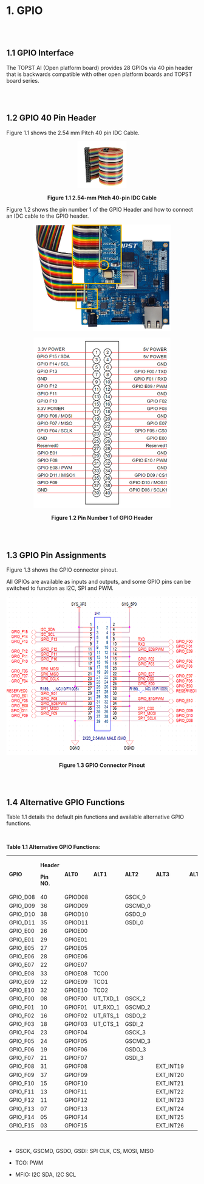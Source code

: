 ﻿# 1. GPIO

<br/><br/>

## 1.1 GPIO Interface

The TOPST AI (Open platform board) provides 28 GPIOs via 40 pin header
that is backwards compatible with other open platform boards and TOPST
board series.

<br/><br/>

## 1.2 GPIO 40 Pin Header

Figure 1.1 shows the 2.54 mm Pitch 40 pin IDC Cable.

<p align="center"><img src="https://raw.githubusercontent.com/topst-development/Documentation/refs/heads/main/Single%20Board%20Computer/P%20Model/AI-P/Hardware/media/1.%20GPIO.image1.png?raw=true"
style="width:1.36458in;height:1.28847in"
alt="줄무늬의, 패브릭이(가) 표시된 사진 자동 생성된 설명" /></p>

<p align="center"><strong>Figure 1.1 2.54-mm Pitch 40-pin IDC Cable</strong></p>

Figure 1.2 shows the pin number 1 of the GPIO Header and how to connect
an IDC cable to the GPIO header.

<p align="center"><img src="https://raw.githubusercontent.com/topst-development/Documentation/refs/heads/main/Single%20Board%20Computer/P%20Model/AI-P/Hardware/media/1.%20GPIO.image2.png?raw=true"
style="width:3.79245in;height:2.91706in" /></p>

<p align="center"><img src="https://raw.githubusercontent.com/topst-development/Documentation/refs/heads/main/Single%20Board%20Computer/P%20Model/AI-P/Hardware/media/1.%20GPIO.image3.png?raw=true"
style="width:3.74399in;height:4.67708in"
alt="텍스트, 메뉴, 스크린샷, 번호이(가) 표시된 사진 자동 생성된 설명" /></p>

<p align="center"><strong>Figure 1.2 Pin Number 1 of GPIO Header</strong></p>

<br/><br/>

## 1.3 GPIO Pin Assignments

Figure 1.3 shows the GPIO connector pinout.

All GPIOs are available as inputs and outputs, and some GPIO pins can be
switched to function as I2C, SPI and PWM.

<p align="center"><img src="https://raw.githubusercontent.com/topst-development/Documentation/refs/heads/main/Single%20Board%20Computer/P%20Model/AI-P/Hardware/media/1.%20GPIO.image4.png?raw=true"
style="width:6.64934in;height:4.34828in"
alt="텍스트, 도표, 번호, 폰트이(가) 표시된 사진 자동 생성된 설명" /></p>

<p align="center"><strong>Figure 1.3 GPIO Connector Pinout</strong></p>

<br/><br/>

## 1.4 Alternative GPIO Functions

Table 1.1 details the default pin functions and available alternative
GPIO functions.

<br/>

**Table 1.1 Alternative GPIO Functions:**
<table>
<colgroup>
<col style="width: 9%" />
<col style="width: 6%" />
<col style="width: 10%" />
<col style="width: 11%" />
<col style="width: 14%" />
<col style="width: 11%" />
<col style="width: 8%" />
<col style="width: 4%" />
<col style="width: 13%" />
<col style="width: 11%" />
</colgroup>
<tbody>
<tr class="odd">
<td><strong>GPIO</strong></td>
<td><p><strong>Header</strong></p>
<p><strong>Pin NO.</strong></p></td>
<td><strong>ALT0</strong></td>
<td><strong>ALT1</strong></td>
<td><strong>ALT2</strong></td>
<td><strong>ALT3</strong></td>
<td><strong>ALT4</strong></td>
<td><strong>ALT5</strong></td>
<td><strong>ALT6</strong></td>
<td><strong>ALT7</strong></td>
</tr>
<tr class="even">
<td>GPIO_D08</td>
<td>40</td>
<td>GPIOD08</td>
<td></td>
<td>GSCK_0</td>
<td></td>
<td></td>
<td></td>
<td></td>
<td></td>
</tr>
<tr class="odd">
<td>GPIO_D09</td>
<td>36</td>
<td>GPIOD09</td>
<td></td>
<td>GSCMD_0</td>
<td></td>
<td></td>
<td></td>
<td></td>
<td></td>
</tr>
<tr class="even">
<td>GPIO_D10</td>
<td>38</td>
<td>GPIOD10</td>
<td></td>
<td>GSDO_0</td>
<td></td>
<td></td>
<td></td>
<td></td>
<td></td>
</tr>
<tr class="odd">
<td>GPIO_D11</td>
<td>35</td>
<td>GPIOD11</td>
<td></td>
<td>GSDI_0</td>
<td></td>
<td></td>
<td></td>
<td></td>
<td></td>
</tr>
<tr class="even">
<td>GPIO_E00</td>
<td>26</td>
<td>GPIOE00</td>
<td></td>
<td></td>
<td></td>
<td></td>
<td></td>
<td></td>
<td>MFIO(22)</td>
</tr>
<tr class="odd">
<td>GPIO_E01</td>
<td>29</td>
<td>GPIOE01</td>
<td></td>
<td></td>
<td></td>
<td></td>
<td></td>
<td></td>
<td>MFIO(23)</td>
</tr>
<tr class="even">
<td>GPIO_E05</td>
<td>27</td>
<td>GPIOE05</td>
<td></td>
<td></td>
<td></td>
<td></td>
<td></td>
<td></td>
<td>MFIO(27)</td>
</tr>
<tr class="odd">
<td>GPIO_E06</td>
<td>28</td>
<td>GPIOE06</td>
<td></td>
<td></td>
<td></td>
<td></td>
<td></td>
<td></td>
<td>MFIO(28)</td>
</tr>
<tr class="even">
<td>GPIO_E07</td>
<td>22</td>
<td>GPIOE07</td>
<td></td>
<td></td>
<td></td>
<td></td>
<td></td>
<td></td>
<td>MFIO(29)</td>
</tr>
<tr class="odd">
<td>GPIO_E08</td>
<td>33</td>
<td>GPIOE08</td>
<td>TCO0</td>
<td></td>
<td></td>
<td></td>
<td></td>
<td>CLK_IN12</td>
<td></td>
</tr>
<tr class="even">
<td>GPIO_E09</td>
<td>12</td>
<td>GPIOE09</td>
<td>TCO1</td>
<td></td>
<td></td>
<td></td>
<td></td>
<td>CLK_IN13</td>
<td></td>
</tr>
<tr class="odd">
<td>GPIO_E10</td>
<td>32</td>
<td>GPIOE10</td>
<td>TCO2</td>
<td></td>
<td></td>
<td></td>
<td></td>
<td>CLK_IN14</td>
<td></td>
</tr>
<tr class="even">
<td>GPIO_F00</td>
<td>08</td>
<td>GPIOF00</td>
<td>UT_TXD_1</td>
<td>GSCK_2</td>
<td></td>
<td></td>
<td></td>
<td>CLK_OUT[0]</td>
<td></td>
</tr>
<tr class="odd">
<td>GPIO_F01</td>
<td>10</td>
<td>GPIOF01</td>
<td>UT_RXD_1</td>
<td>GSCMD_2</td>
<td></td>
<td></td>
<td></td>
<td>CLK_OUT[1]</td>
<td></td>
</tr>
<tr class="even">
<td>GPIO_F02</td>
<td>16</td>
<td>GPIOF02</td>
<td>UT_RTS_1</td>
<td>GSDO_2</td>
<td></td>
<td></td>
<td></td>
<td>CLK_OUT[2]</td>
<td></td>
</tr>
<tr class="odd">
<td>GPIO_F03</td>
<td>18</td>
<td>GPIOF03</td>
<td>UT_CTS_1</td>
<td>GSDI_2</td>
<td></td>
<td></td>
<td></td>
<td>CLK_OUT[3]</td>
<td></td>
</tr>
<tr class="even">
<td>GPIO_F04</td>
<td>23</td>
<td>GPIOF04</td>
<td></td>
<td>GSCK_3</td>
<td></td>
<td></td>
<td></td>
<td>CLK_OUT[4]</td>
<td></td>
</tr>
<tr class="odd">
<td>GPIO_F05</td>
<td>24</td>
<td>GPIOF05</td>
<td></td>
<td>GSCMD_3</td>
<td></td>
<td></td>
<td></td>
<td>CLK_OUT[5]</td>
<td></td>
</tr>
<tr class="even">
<td>GPIO_F06</td>
<td>19</td>
<td>GPIOF06</td>
<td></td>
<td>GSDO_3</td>
<td></td>
<td></td>
<td></td>
<td>CLK_OUT[6]</td>
<td></td>
</tr>
<tr class="odd">
<td>GPIO_F07</td>
<td>21</td>
<td>GPIOF07</td>
<td></td>
<td>GSDI_3</td>
<td></td>
<td></td>
<td></td>
<td>CLK_OUT[7]</td>
<td></td>
</tr>
<tr class="even">
<td>GPIO_F08</td>
<td>31</td>
<td>GPIOF08</td>
<td></td>
<td></td>
<td>EXT_INT19</td>
<td></td>
<td></td>
<td>CLK_IN16</td>
<td></td>
</tr>
<tr class="odd">
<td>GPIO_F09</td>
<td>37</td>
<td>GPIOF09</td>
<td></td>
<td></td>
<td>EXT_INT20</td>
<td></td>
<td></td>
<td>CLK_IN17</td>
<td></td>
</tr>
<tr class="even">
<td>GPIO_F10</td>
<td>15</td>
<td>GPIOF10</td>
<td></td>
<td></td>
<td>EXT_INT21</td>
<td></td>
<td></td>
<td>CLK_IN18</td>
<td></td>
</tr>
<tr class="odd">
<td>GPIO_F11</td>
<td>13</td>
<td>GPIOF11</td>
<td></td>
<td></td>
<td>EXT_INT22</td>
<td></td>
<td></td>
<td>CLK_IN19</td>
<td></td>
</tr>
<tr class="even">
<td>GPIO_F12</td>
<td>11</td>
<td>GPIOF12</td>
<td></td>
<td></td>
<td>EXT_INT23</td>
<td></td>
<td></td>
<td></td>
<td></td>
</tr>
<tr class="odd">
<td>GPIO_F13</td>
<td>07</td>
<td>GPIOF13</td>
<td></td>
<td></td>
<td>EXT_INT24</td>
<td></td>
<td></td>
<td></td>
<td></td>
</tr>
<tr class="even">
<td>GPIO_F14</td>
<td>05</td>
<td>GPIOF14</td>
<td></td>
<td></td>
<td>EXT_INT25</td>
<td></td>
<td></td>
<td></td>
<td>MFIO[40]</td>
</tr>
<tr class="odd">
<td>GPIO_F15</td>
<td>03</td>
<td>GPIOF15</td>
<td></td>
<td></td>
<td>EXT_INT26</td>
<td></td>
<td></td>
<td></td>
<td>MFIO[41]</td>
</tr>
</tbody>
</table>

<br/>

- GSCK, GSCMD, GSDO, GSDI: SPI CLK, CS, MOSI, MISO

- TCO: PWM

- MFIO: I2C SDA, I2C SCL
